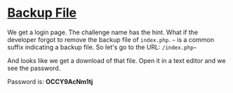 # [Backup File](https://www.root-me.org/en/Challenges/Web-Server/Backup-file)

We get a login page. The challenge name has the hint. What if the developer forgot to 
remove the backup file of `index.php`. `~` is a common suffix indicating a backup file. 
So let's go to the URL: `/index.php~`

And looks like we get a download of that file. Open it in a text editor and we see 
the password.

Password is: **OCCY9AcNm1tj**
